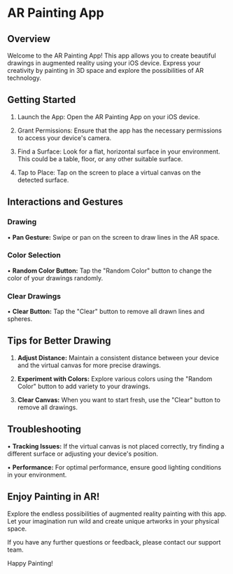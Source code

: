 # AR Painting App 

## Overview
Welcome to the AR Painting App! This app allows you to create beautiful drawings in augmented reality using your iOS device. Express your creativity by painting in 3D space and explore the possibilities of AR technology.

## Getting Started
1. Launch the App: Open the AR Painting App on your iOS device.

2. Grant Permissions: Ensure that the app has the necessary permissions to access your device's camera.

3. Find a Surface: Look for a flat, horizontal surface in your environment. This could be a table, floor, or any other suitable surface.

4. Tap to Place: Tap on the screen to place a virtual canvas on the detected surface.

## Interactions and Gestures
### Drawing
• **Pan Gesture:** Swipe or pan on the screen to draw lines in the AR space.
### Color Selection
• **Random Color Button:** Tap the "Random Color" button to change the color of your drawings randomly.

### Clear Drawings
• **Clear Button:** Tap the "Clear" button to remove all drawn lines and spheres.

## Tips for Better Drawing
1. **Adjust Distance:** Maintain a consistent distance between your device and the virtual canvas for more precise drawings.

2. **Experiment with Colors:** Explore various colors using the "Random Color" button to add variety to your drawings.

3. **Clear Canvas:** When you want to start fresh, use the "Clear" button to remove all drawings.

## Troubleshooting
• **Tracking Issues:** If the virtual canvas is not placed correctly, try finding a different surface or adjusting your device's position.

• **Performance:** For optimal performance, ensure good lighting conditions in your environment.

## Enjoy Painting in AR!
Explore the endless possibilities of augmented reality painting with this app. Let your imagination run wild and create unique artworks in your physical space.

If you have any further questions or feedback, please contact our support team.

Happy Painting!
